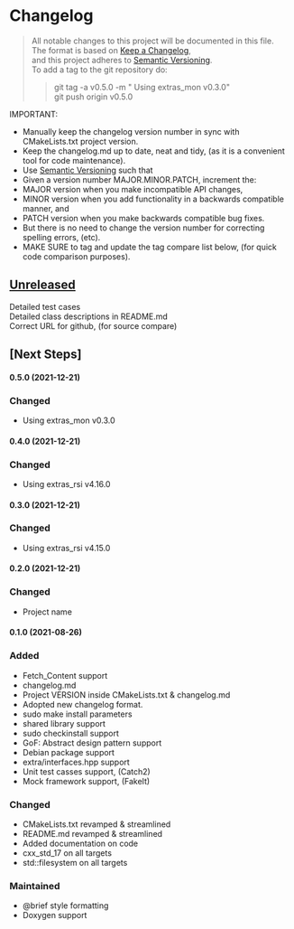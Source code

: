 # Changelog

> All notable changes to this project will be documented in this file.</br>
> The format is based on [Keep a Changelog](https://keepachangelog.com/en/1.0.0/), </br>
> and this project adheres to [Semantic Versioning](https://semver.org/spec/v2.0.0.html).</br>
> To add a tag to the git repository do:
>
> > git tag -a v0.5.0 -m " Using extras_mon v0.3.0"</br>
> > git push origin v0.5.0

IMPORTANT:

- Manually keep the changelog version number in sync with CMakeLists.txt project version.<br>
- Keep the changelog.md up to date, neat and tidy, (as it is a convenient tool for code maintenance).<br>
- Use [Semantic Versioning](https://semver.org/spec/v2.0.0.html) such that<br>
- Given a version number MAJOR.MINOR.PATCH, increment the:<br>
- MAJOR version when you make incompatible API changes,<br>
- MINOR version when you add functionality in a backwards compatible manner, and<br>
- PATCH version when you make backwards compatible bug fixes. <br>
- But there is no need to change the version number for correcting spelling errors, (etc).<br>
- MAKE SURE to tag and update the tag compare list below, (for quick code comparison purposes).<br>

## [Unreleased]

Detailed test cases</br>
Detailed class descriptions in README.md</br>
Correct URL for github, (for source compare)</br>

## [Next Steps]

#### 0.5.0 (2021-12-21)

### Changed

- Using extras_mon v0.3.0

#### 0.4.0 (2021-12-21)

### Changed

- Using extras_rsi v4.16.0

#### 0.3.0 (2021-12-21)

### Changed

- Using extras_rsi v4.15.0

#### 0.2.0 (2021-12-21)

### Changed

- Project name

#### 0.1.0 (2021-08-26)

### Added

- Fetch_Content support
- changelog.md
- Project VERSION inside CMakeLists.txt & changelog.md
- Adopted new changelog format.
- sudo make install parameters
- shared library support
- sudo checkinstall support
- GoF: Abstract design pattern support
- Debian package support
- extra/interfaces.hpp support
- Unit test casses support, (Catch2)
- Mock framework support, (FakeIt)

### Changed

- CMakeLists.txt revamped & streamlined
- README.md revamped & streamlined
- Added documentation on code
- cxx_std_17 on all targets
- std::filesystem on all targets

### Maintained

- @brief style formatting
- Doxygen support

[unreleased]: https://github.com/perriera/ng_monitor/compare/v0.5.0...HEAD
[0.5.0]: https://github.com/perriera/ng_monitor/compare/v0.4.0...v0.5.0
[0.4.0]: https://github.com/perriera/ng_monitor/compare/v0.3.0...v0.4.0
[0.3.0]: https://github.com/perriera/ng_monitor/compare/v0.2.0...v0.3.0
[0.2.0]: https://github.com/perriera/ng_monitor/compare/v0.1.0...v0.2.0
[0.1.0]: https://github.com/perriera/ng_monitor/releases/tag/v0.1.0
